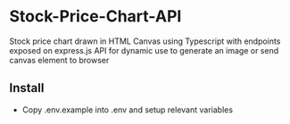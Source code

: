 # Stock-Price-Chart-API
Stock price chart drawn in HTML Canvas using Typescript with endpoints exposed on express.js API for dynamic use to generate an image or send canvas element to browser

## Install
- Copy .env.example into .env and setup relevant variables